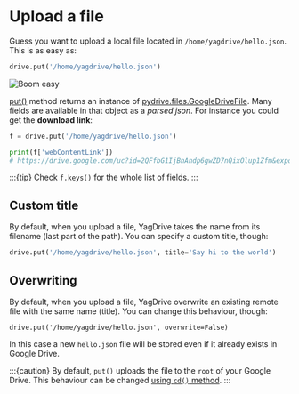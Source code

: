 # Upload a file

Guess you want to upload a local file located in `/home/yagdrive/hello.json`. This is as easy as:

```python
drive.put('/home/yagdrive/hello.json')
```

![Boom easy](https://i.imgur.com/UIMz2Lu.gif)

[put()](yagdrive.core.GDrive.put) method returns an instance of [pydrive.files.GoogleDriveFile](https://pythonhosted.org/PyDrive/pydrive.html#pydrive.files.GoogleDriveFile). Many fields are available in that object as a _parsed json_. For instance you could get the **download link**:

```python
f = drive.put('/home/yagdrive/hello.json')

print(f['webContentLink'])
# https://drive.google.com/uc?id=2QFfbG1IjBnAndp6gwZD7nQixOlup1Zfm&export=download
```

:::{tip}
Check `f.keys()` for the whole list of fields.
:::

## Custom title

By default, when you upload a file, YagDrive takes the name from its filename (last part of the path). You can specify a custom title, though:

```python
drive.put('/home/yagdrive/hello.json', title='Say hi to the world')
```

## Overwriting

By default, when you upload a file, YagDrive overwrite an existing remote file with the same name (title). You can change this behaviour, though:

```
drive.put('/home/yagdrive/hello.json', overwrite=False)
```

In this case a new `hello.json` file will be stored even if it already exists in Google Drive.

:::{caution}
By default, `put()` uploads the file to the `root` of your Google Drive. This behaviour can be changed [using `cd()` method](folder.md#change-directory).
:::
